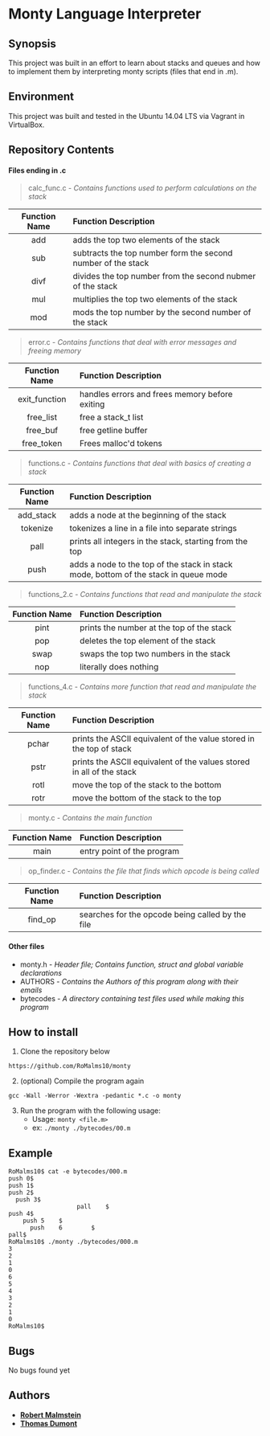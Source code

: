 # Monty Language Interpreter
## Synopsis
This project was built in an effort to learn about stacks and queues and how to implement them by interpreting monty scripts (files that end in .m).

## Environment
This project was built and tested in the Ubuntu 14.04 LTS via Vagrant in VirtualBox.

## Repository Contents
#### Files ending in .c

> calc\_func.c - *Contains functions used to perform calculations on the stack*

| Function Name | Function Description |
| :-----------: | :------------------- |
| add           | adds the top two elements of the stack |
| sub           | subtracts the top number form the second number of the stack |
| divf          | divides the top number from the second nubmer of the stack |
| mul           | multiplies the top two elements of the stack |
| mod           | mods the top number by the second number of the stack |

> error.c - *Contains functions that deal with error messages and freeing memory*

| Function Name | Function Description |
| :-----------: | :------------------- |
| exit_function | handles errors and frees memory before exiting |
| free_list     | free a stack_t list |
| free_buf      | free getline buffer |
| free_token    | Frees malloc'd tokens |

> functions.c - *Contains functions that deal with basics of creating a stack*

| Function Name | Function Description |
| :-----------: | :------------------- |
| add_stack     | adds a node at the beginning of the stack |
| tokenize      | tokenizes a line in a file into separate strings |
| pall          | prints all integers in the stack, starting from the top |
| push          | adds a node to the top of the stack in stack mode, bottom of the stack in queue mode |

> functions_2.c - *Contains functions that read and manipulate the stack*

| Function Name | Function Description |
| :-----------: | :------------------- |
| pint          | prints the number at the top of the stack |
| pop           | deletes the top element of the stack |
| swap          | swaps the top two numbers in the stack |
| nop           | literally does nothing |

> functions_4.c - *Contains more function that read and manipulate the stack*

| Function Name | Function Description |
| :-----------: | :------------------- |
| pchar         | prints the ASCII equivalent of the value stored in the top of stack |
| pstr          | prints the ASCII equivalent of the values stored in all of the stack |
| rotl          | move the top of the stack to the bottom |
| rotr          | move the bottom of the stack to the top |

> monty.c - *Contains the main function*

| Function Name | Function Description |
| :-----------: | :------------------- |
| main          | entry point of the program |

> op_finder.c - *Contains the file that finds which opcode is being called*

| Function Name | Function Description |
| :-----------: | :------------------- |
| find_op       | searches for the opcode being called by the file |

#### Other files

- monty.h - *Header file; Contains function, struct and global variable declarations*
- AUTHORS - *Contains the Authors of this program along with their emails*
- bytecodes - *A directory containing test files used while making this program*

## How to install
1. Clone the repository below

`https://github.com/RoMalms10/monty`

2. \(optional) Compile the program again

`gcc -Wall -Werror -Wextra -pedantic *.c -o monty`

3. Run the program with the following usage:
   - Usage: `monty <file.m>`
   - ex: `./monty ./bytecodes/00.m`

## Example
```
RoMalms10$ cat -e bytecodes/000.m
push 0$
push 1$
push 2$
  push 3$
                   pall    $
push 4$
    push 5    $
      push    6        $
pall$
RoMalms10$ ./monty ./bytecodes/000.m
3
2
1
0
6
5
4
3
2
1
0
RoMalms10$
```

## Bugs
No bugs found yet
   
## Authors
* [**Robert Malmstein**](https://github.com/RoMalms10)
* [**Thomas Dumont**](https://github.com/vilyanare)
